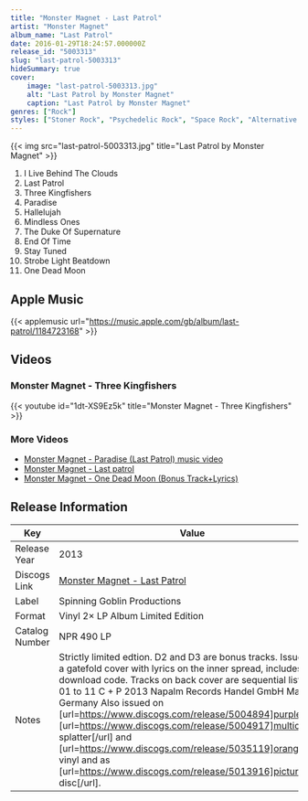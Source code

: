 ```yaml
---
title: "Monster Magnet - Last Patrol"
artist: "Monster Magnet"
album_name: "Last Patrol"
date: 2016-01-29T18:24:57.000000Z
release_id: "5003313"
slug: "last-patrol-5003313"
hideSummary: true
cover:
    image: "last-patrol-5003313.jpg"
    alt: "Last Patrol by Monster Magnet"
    caption: "Last Patrol by Monster Magnet"
genres: ["Rock"]
styles: ["Stoner Rock", "Psychedelic Rock", "Space Rock", "Alternative Rock"]
---
```


{{< img src="last-patrol-5003313.jpg" title="Last Patrol by Monster Magnet" >}}

<!-- section break -->

1. I Live Behind The Clouds
2. Last Patrol
3. Three Kingfishers
4. Paradise
5. Hallelujah
6. Mindless Ones
7. The Duke Of Supernature
8. End Of Time
9. Stay Tuned
10. Strobe Light Beatdown
11. One Dead Moon

<!-- section break -->




## Apple Music
{{< applemusic url="https://music.apple.com/gb/album/last-patrol/1184723168" >}}





## Videos
### Monster Magnet - Three Kingfishers
{{< youtube id="1dt-XS9Ez5k" title="Monster Magnet - Three Kingfishers" >}}<br>

### More Videos

- [Monster Magnet - Paradise (Last Patrol) music video](https://www.youtube.com/watch?v=8-mZqUg7lYU)
- [Monster Magnet - Last patrol](https://www.youtube.com/watch?v=jZesB9j4rjQ)
- [Monster Magnet - One Dead Moon (Bonus Track+Lyrics)](https://www.youtube.com/watch?v=1fkmcfd8Cfk)


## Release Information
|  Key           | Value                                                |
| ---------------| ---------------------------------------------------- |
| Release Year   | 2013                                   |
| Discogs Link   | [Monster Magnet - Last Patrol](https://www.discogs.com/release/5003313-Monster-Magnet-Last-Patrol) |
| Label          | Spinning Goblin Productions |
| Format         | Vinyl 2× LP Album Limited Edition |
| Catalog Number | NPR 490 LP |
| Notes | Strictly limited edtion. D2 and D3 are bonus tracks. Issued in a gatefold cover with lyrics on the inner spread, includes download code. Tracks on back cover are sequential listed 01 to 11  C + P 2013 Napalm Records Handel GmbH Made in Germany  Also issued on [url=https://www.discogs.com/release/5004894]purple[/url], [url=https://www.discogs.com/release/5004917]multicolor splatter[/url] and [url=https://www.discogs.com/release/5035119]orange[/url] vinyl and as [url=https://www.discogs.com/release/5013916]picture disc[/url]. |